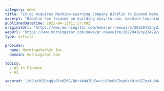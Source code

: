 ```yaml
---
category: news
title: "EX.CO Acquires Machine-Learning Company Bibblio to Expand Website Personalization Capabilities for Brands, Publishers, and E-commerce Businesses"
excerpt: "Bibblio has focused on building easy-to-use, machine-learning-based technologies that any business ... For more information, visit ex.co. We sell different types of products and services to both investment professionals and individual investors."
publishedDateTime: 2022-04-12T11:27:00Z
originalUrl: "https://www.morningstar.com/news/pr-newswire/20220412ny22479/exco-acquires-machine-learning-company-bibblio-to-expand-website-personalization-capabilities-for-brands-publishers-and-e-commerce-businesses"
webUrl: "https://www.morningstar.com/news/pr-newswire/20220412ny22479/exco-acquires-machine-learning-company-bibblio-to-expand-website-personalization-capabilities-for-brands-publishers-and-e-commerce-businesses"
type: article

provider:
  name: Morningstar%2c Inc.
  domain: morningstar.com

topics:
  - AI in Finance
  - AI

secured: "/O9Uu3KZOsgQs0ln0Z67/Qh+t4NWIDV3wrLHV3yOKEDcp0zk8ioBIZozAu34aJV6gfQ5voBPwWNzA+SsqzalXk3NAkdOGEf0YK55OykT7DbP53s7Vc5BtGZOqdFIw9c3FYfa7s8BkjihnGMglTzpnUbexF6nRSUq5emX0Zow3sKUoqcgeCbEJEph4XMOmyK+2j6q1cTEvNFCDwElYaNJrAOKsBXoTDOQqx6o0wgeWtBNwJJCbjjFBCnNbLU8zqwWHZ+YPM5LSdL0C2cezAsGEf3xFXJ8MqUOEq/HeBh4sX5dbI7ka5L12jLcre7IGWVGyBuvqqbxeo5vKuD40EGySt1cIf5m6P4gzanjj93i2S4=;S9drw0r80zIJU6LB8koO6g=="
---
```


